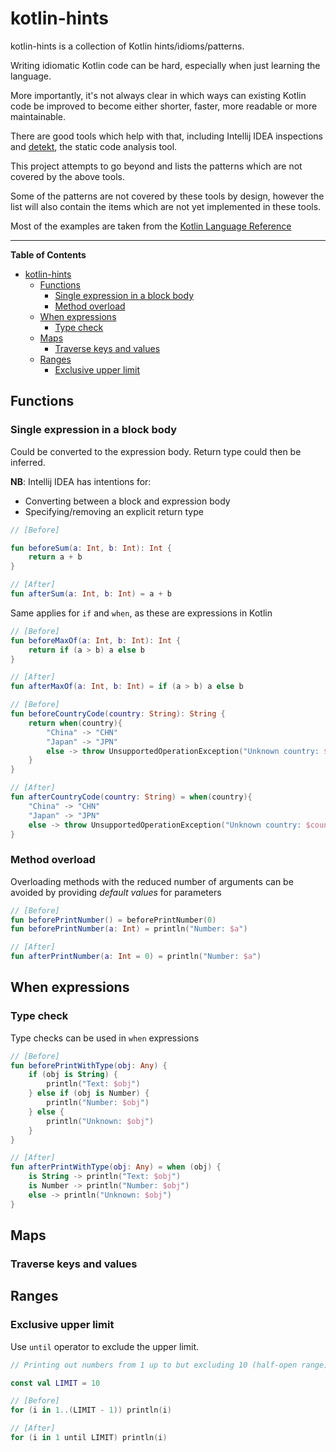 #  kotlin-hints

kotlin-hints is a collection of Kotlin hints/idioms/patterns.

Writing idiomatic Kotlin code can be hard, especially when just learning the language.

More importantly, it's not always clear in which ways can existing Kotlin code be improved to become either shorter, faster, more readable or more maintainable.

There are good tools which help with that, including Intellij IDEA inspections and [detekt](https://github.com/arturbosch/detekt), the static code analysis tool.

This project attempts to go beyond and lists the patterns which are not covered by the above tools.

Some of the patterns are not covered by these tools by design, however the list will also contain the items which are not yet implemented in these tools.

Most of the examples are taken from the [Kotlin Language Reference](https://kotlinlang.org/docs/reference/)

---

**Table of Contents**

* [kotlin-hints](#kotlin-hints)
  * [Functions](#functions)
     * [Single expression in a block body](#single-expression-in-a-block-body)
     * [Method overload](#method-overload)
  * [When expressions](#when-expressions)
     * [Type check](#type-check)
  * [Maps](#maps)
     * [Traverse keys and values](#traverse-keys-and-values)
  * [Ranges](#ranges)
     * [Exclusive upper limit](#exclusive-upper-limit)


## Functions
### Single expression in a block body

Could be converted to the expression body. Return type could then be inferred.

**NB**: Intellij IDEA has intentions for:
* Converting between a block and expression body
* Specifying/removing an explicit return type

```kotlin
// [Before]

fun beforeSum(a: Int, b: Int): Int {
    return a + b
}

// [After]
fun afterSum(a: Int, b: Int) = a + b
```

Same applies for `if` and `when`, as these are expressions in Kotlin

```kotlin
// [Before]
fun beforeMaxOf(a: Int, b: Int): Int {
    return if (a > b) a else b
}

// [After]
fun afterMaxOf(a: Int, b: Int) = if (a > b) a else b
```

```kotlin
// [Before]
fun beforeCountryCode(country: String): String {
    return when(country){
        "China" -> "CHN"
        "Japan" -> "JPN"
        else -> throw UnsupportedOperationException("Unknown country: $country")
    }
}

// [After]
fun afterCountryCode(country: String) = when(country){
    "China" -> "CHN"
    "Japan" -> "JPN"
    else -> throw UnsupportedOperationException("Unknown country: $country")
}
```

### Method overload

Overloading methods with the reduced number of arguments can be avoided by providing *default values* for parameters

```kotlin
// [Before]
fun beforePrintNumber() = beforePrintNumber(0)
fun beforePrintNumber(a: Int) = println("Number: $a")

// [After]
fun afterPrintNumber(a: Int = 0) = println("Number: $a")
```

## When expressions
### Type check

Type checks can be used in `when` expressions

```kotlin
// [Before]
fun beforePrintWithType(obj: Any) {
    if (obj is String) {
        println("Text: $obj")
    } else if (obj is Number) {
        println("Number: $obj")
    } else {
        println("Unknown: $obj")
    }
}

// [After]
fun afterPrintWithType(obj: Any) = when (obj) {
    is String -> println("Text: $obj")
    is Number -> println("Number: $obj")
    else -> println("Unknown: $obj")
}
```

## Maps
### Traverse keys and values

## Ranges
### Exclusive upper limit

Use `until` operator to exclude the upper limit.

```kotlin
// Printing out numbers from 1 up to but excluding 10 (half-open range)

const val LIMIT = 10

// [Before]
for (i in 1..(LIMIT - 1)) println(i)

// [After]
for (i in 1 until LIMIT) println(i)
```

